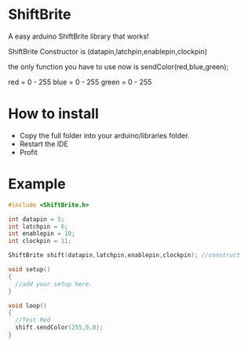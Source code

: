 ShiftBrite
==========

A easy arduino ShiftBrite library that works!

ShiftBrite Constructor is (datapin,latchpin,enablepin,clockpin)
 
the only function you have to use now is sendColor(red,blue,green);
 
 red = 0 - 255
 blue = 0 - 255
 green = 0 - 255
 
How to install
==========
 * Copy the full folder into your arduino/libraries folder.
 * Restart the IDE
 * Profit 
 
 
Example
========== 
```c++
#include <ShiftBrite.h>

int datapin = 5;
int latchpin = 6;
int enablepin = 10;
int clockpin = 11;

ShiftBrite shift(datapin,latchpin,enablepin,clockpin); //construct

void setup()
{
  //add your setup here.
}

void loop()
{
  //Test Red
  shift.sendColor(255,0,0);
}
```